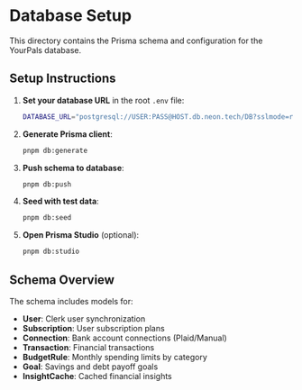# Database Setup

This directory contains the Prisma schema and configuration for the YourPals database.

## Setup Instructions

1. **Set your database URL** in the root `.env` file:
   ```bash
   DATABASE_URL="postgresql://USER:PASS@HOST.db.neon.tech/DB?sslmode=require"
   ```

2. **Generate Prisma client**:
   ```bash
   pnpm db:generate
   ```

3. **Push schema to database**:
   ```bash
   pnpm db:push
   ```

4. **Seed with test data**:
   ```bash
   pnpm db:seed
   ```

5. **Open Prisma Studio** (optional):
   ```bash
   pnpm db:studio
   ```

## Schema Overview

The schema includes models for:
- **User**: Clerk user synchronization
- **Subscription**: User subscription plans
- **Connection**: Bank account connections (Plaid/Manual)
- **Transaction**: Financial transactions
- **BudgetRule**: Monthly spending limits by category
- **Goal**: Savings and debt payoff goals
- **InsightCache**: Cached financial insights
